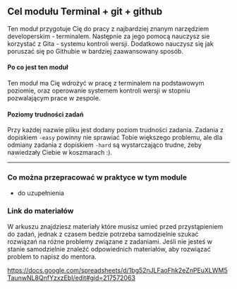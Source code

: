 ## Cel modułu Terminal + git + github

Ten moduł przygotuje Cię do pracy z najbardziej znanym narzędziem developerskim - terminalem. Następnie za jego pomocą nauczysz sie korzystać z Gita - systemu kontroli wersji. Dodatkowo nauczysz się jak poruszać się po Githubie w bardziej zaawansowany sposób.

#### Po co jest ten moduł

Ten moduł ma Cię wdrożyć w pracę z terminalem na podstawowym poziomie, oraz operowanie systemem kontroli wersji w stopniu pozwalającym prace w zespole.

#### Poziomy trudności zadań

Przy każdej nazwie pliku jest dodany poziom trudności zadania. Zadania z dopiskiem `-easy` powinny nie sprawiać Tobie większego problemu, ale dla odmiany zadania z dopiskiem `-hard` są wystarczająco trudne, żeby nawiedzały Ciebie w koszmarach :).

---

### Co można przepracować w praktyce w tym module

- do uzupełnienia

### Link do materiałów

W arkuszu znajdziesz materiały które musisz umieć przed przystąpieniem do zadań, jednak z czasem bedzie potrzeba samodzielnie szukać rozwiązań na różne problemy związane z zadaniami. Jeśli nie jesteś w stanie samodzielnie znaleźć odpowiednich materiałów, aby rozwiązać problem to napisz do mentora.

<https://docs.google.com/spreadsheets/d/1bg52nJLFaoFhk2eZnPEuXLWM5TaunwNL8QnfYzxzEbI/edit#gid=217572063>
